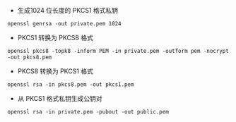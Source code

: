 - 生成1024 位长度的 PKCS1 格式私钥
```
openssl genrsa -out private.pem 1024

```

- PKCS1 转换为 PKCS8 格式
```
openssl pkcs8 -topk8 -inform PEM -in private.pem -outform pem -nocrypt -out pkcs8.pem
```

- PKCS8 转换为 PKCS1 格式
```
openssl rsa -in pkcs8.pem -out pkcs1.pem

```

- 从 PKCS1 格式私钥生成公钥对
```
openssl rsa -in private.pem -pubout -out public.pem

```
